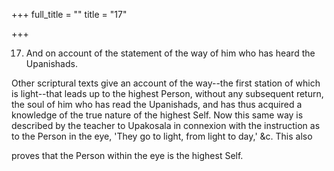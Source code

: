 +++
full_title = ""
title = "17"

+++


17. And on account of the statement of the way of him who has heard the Upanishads.

Other scriptural texts give an account of the way--the first station of which is light--that leads up to the highest Person, without any subsequent return, the soul of him who has read the Upanishads, and has thus acquired a knowledge of the true nature of the highest Self. Now this same way is described by the teacher to Upakosala in connexion with the instruction as to the Person in the eye, 'They go to light, from light to day,' &c. This also

proves that the Person within the eye is the highest Self.

